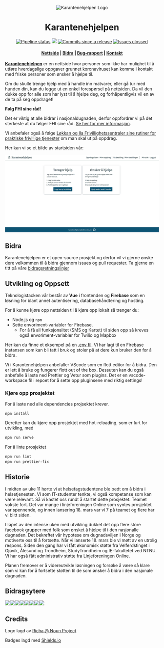<p align="center"><img src="src/assets/logo.svg" alt="Karantenehjelpen Logo" height="100px" /></p>
<h1 align="center">
  Karantenehjelpen
</h1>
<p align="center">
  <a href="https://github.com/s0lvang/Karantenehjelpen/actions?query=workflow%3A%22Node.js+CI%22+branch%3Amaster">
      <img src="https://img.shields.io/github/workflow/status/s0lvang/Karantenehjelpen/Node.js%20CI?style=flat-square" alt="Pipeline status"/></a>
  <a href="https://github.com/s0lvang/Karantenehjelpen/releases" alt="Release version">
      <img src="https://img.shields.io/github/v/release/s0lvang/Karantenehjelpen?style=flat-square" /></a>
  <a href="https://github.com/s0lvang/Karantenehjelpen/commits/master">
      <img src="https://img.shields.io/github/commits-since/s0lvang/Karantenehjelpen/latest?label=commits%20to%20be%20deployed&style=flat-square" alt="Commits since a release" /></a>
  <a href="https://github.com/s0lvang/Karantenehjelpen/issues">
      <img src="https://img.shields.io/github/issues-closed/s0lvang/Karantenehjelpen?style=flat-square" alt="Issues clossed"></a>
    <h4 align="center"><a href="https://karantenehjelpen.no/">Nettside</a> | <a href="./CONTRIBUTING.md">Bidra</a> | <a href="https://github.com/s0lvang/Karantenehjelpen/issues">Bug-rapport</a> | <a href="mailto:karantenehjelpen@online.ntnu.no">Kontakt</a></h4>
</p>

[**Karantenehjelpen**](https://karantenehjelpen.no) er en nettside hvor personer som ikke har mulighet til å utføre hverdagslige oppgaver grunnet koronaviruset kan komme i kontakt med friske personer som ønsker å hjelpe til. 

Om du skulle trenge hjelp med å handle inn matvarer, eller gå tur med hunden din, kan du legge ut en enkel forespørsel på nettsiden. Da vil den dukke opp for alle som har lyst til å hjelpe deg, og forhåpentligvis vil en av de ta på seg oppdraget!

**Følg FHI sine råd!**

Det er viktig at alle bidrar i nasjonaldugnaden, derfor oppfordrer vi på det sterkeste at du følger FHI sine råd. [Se her for mer informasjon](https://www.fhi.no/nettpub/coronavirus/fakta/rad-og-informajon-til-befolkningen-om-nytt-koronavirus-coronavirus-2019-nco/).

Vi anbefaler også å følge [Løkkan og Ila Frivillighetssentraler sine rutiner for praktiske frivillige tjenester](https://ila.frivilligsentral.no/irisfile/189790/) om man skal ut på oppdrag. 


Her kan vi se et bilde av startsiden vår:

![Bilde av startside](/src/assets/startside.jpg)

<!-- Kanskje bytt ut bildet med en kul GIF -->

## Bidra

Karantenehjelpen er et open-source prosjekt og derfor vil vi gjerne ønske dere velkommen til å bidra gjennom issues og pull requester. Ta gjerne en titt på våre [bidragsretningslinjer](./CONTRIBUTING.md)

<!-- Skrive noe mer inspirerende her Kanskje noe om dugnad? -->

## Utvikling og Oppsett

Teknologistacken vår består av **Vue** i frontenden og **Firebase** som en løsning for blant annet autentisering, databasehåndtering og hosting.

For å kunne kjøre opp nettsiden til å kjøre opp lokalt så trenger du:

- Node.js og `npm`
- Sette envoriment-variabler for Firebase.
  - For å få all funksjonalitet (SMS og Kartet) til siden opp så kreves også envoriment-variabler for Twilio og Mapbox

Her kan du finne et eksempel på en [.env fil](./env_example). Vi har lagt til en Firebase instansen som kan bli tatt i bruk og stoler på at dere kun bruker den for å bidra.

<!-- Skriv noe om plis ikke fuck firebaseinstansen opp vi stoler på dere bla bla dugnadsånd--->

Vi i Karantenehjelpen anbefaller VScode som en flott editor for å bidra. Den er lett å bruke og fungerer flott out of the box. Dessuten kan du også anbefalle å laste ned Prettier og Vetur som plugins. Det er en vscode-workspace fil i repoet for å sette opp pluginsene med riktig settings!

### Kjøre opp prosjektet

For å laste ned alle dependencies projsektet krever.

```bash
npm install
```

Deretter kan du kjøre opp prosjektet med hot-reloading, som er lurt for utvikling, med

```bash
npm run serve
```

For å linte prosjektet

```bash
npm run lint
npm run prettier-fix
```

<!-- Stapp inn ting som er litt mindre viktig å se med en gang men hvis folk har lyst å lese -->

## Historie

I midten av uke 11 hørte vi at helsefagstudentene ble bedt om å bidra i helsetjenesten. Vi som IT-studenter tenkte, vi også kompetanse som kan være relevant. Så vi kastet oss rundt å startet dette prosjektet. Teamet vokste fort. Det var mange i linjeforeningen Online som syntes prosjektet var spennende, og innen lansering 18. mars var vi 7 på teamet og flere har vi blitt siden. 

I løpet av den intense uken med utvikling dukket det opp flere store facebook grupper med folk som ønsket å hjelpe til i den nasjonalle dugnaden. Det bekreftet vår hypotese om dugnadsviljen i Norge og motiverte oss til å fortsette. Når vi lanserte 18. mars ble vi møtt av en utrolig respons. Siden den gang har vi fått økonomisk støtte fra Velferdstinget i Gjøvik, Ålesund og Trondheim, StudyTrondheim og IE-fakultetet ved NTNU. Vi har også fått administrativ støtte fra Linjeforeningen Online. 

Planen fremover er å videreutvikle løsningen og forsøke å være så klare som vi kan for å fortsette støtten til de som ønsker å bidra i den nasjonale dugnaden. 

## Bidragsytere

<!-- stapp inn en av de kule bildene der de viser github bildet av alle contributors i hele repoet. -->
[![](https://sourcerer.io/fame/FredrikAugust/s0lvang/Karantenehjelpen/images/0)](https://sourcerer.io/fame/FredrikAugust/s0lvang/Karantenehjelpen/links/0)[![](https://sourcerer.io/fame/FredrikAugust/s0lvang/Karantenehjelpen/images/1)](https://sourcerer.io/fame/FredrikAugust/s0lvang/Karantenehjelpen/links/1)[![](https://sourcerer.io/fame/FredrikAugust/s0lvang/Karantenehjelpen/images/2)](https://sourcerer.io/fame/FredrikAugust/s0lvang/Karantenehjelpen/links/2)[![](https://sourcerer.io/fame/FredrikAugust/s0lvang/Karantenehjelpen/images/3)](https://sourcerer.io/fame/FredrikAugust/s0lvang/Karantenehjelpen/links/3)[![](https://sourcerer.io/fame/FredrikAugust/s0lvang/Karantenehjelpen/images/4)](https://sourcerer.io/fame/FredrikAugust/s0lvang/Karantenehjelpen/links/4)[![](https://sourcerer.io/fame/FredrikAugust/s0lvang/Karantenehjelpen/images/5)](https://sourcerer.io/fame/FredrikAugust/s0lvang/Karantenehjelpen/links/5)[![](https://sourcerer.io/fame/FredrikAugust/s0lvang/Karantenehjelpen/images/6)](https://sourcerer.io/fame/FredrikAugust/s0lvang/Karantenehjelpen/links/6)[![](https://sourcerer.io/fame/FredrikAugust/s0lvang/Karantenehjelpen/images/7)](https://sourcerer.io/fame/FredrikAugust/s0lvang/Karantenehjelpen/links/7)

## Credits

Logo lagd av [Richa @ Noun Project](https://thenounproject.com/ayushi12/collection/set-5/?i=2097590).

Badges lagd med [Shields.io](https://shields.io/)

<!-- Kanskje takke velferdstinget, online og de som hjelper oss med ressurser, støtte, publikasjon og sånn??? -->
